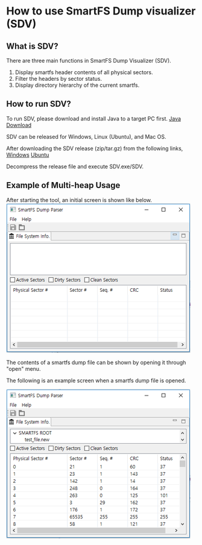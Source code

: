 # How to use SmartFS Dump visualizer (SDV)

## What is SDV?

There are three main functions in SmartFS Dump Visualizer (SDV).
1. Display smartfs header contents of all physical sectors.
2. Filter the headers by sector status.
3. Display directory hierarchy of the current smartfs.


## How to run SDV?
To run SDV, please download and install Java to a target PC first.
[Java Download](https://www.oracle.com/technetwork/java/javase/downloads/jdk12-downloads-5295953.html)

SDV can be released for Windows, Linux (Ubuntu), and Mac OS.

After downloading the SDV release (zip/tar.gz) from the following links,
[Windows](../tools/fs/FS_Dump_Parser/Release/SDV_v1.1_20190903_Windows.zip)
[Ubuntu](../tools/fs/FS_Dump_Parser/Release/SDV_v1.1_20190903_Ubuntu.tar.gz)

Decompress the release file and execute SDV.exe/SDV.


## Example of Multi-heap Usage
After starting the tool, an initial screen is shown like below.  
![Initial](./media/Initial_screen.png)

The contents of a smartfs dump file can be shown by opening it through "open" menu.

The following is an example screen when a smartfs dump file is opened.  

![AfterLoading](./media/Screen_after_loading.png)
